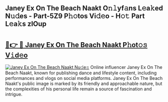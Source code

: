 ## Janey Ex On The Beach Naakt O𝚗𝚕yf𝚊ns L𝚎a𝚔ed N𝚞𝚍es - Part-5Z9 P𝚑𝚘tos Vi𝚍𝚎o - H𝚘𝚝 Part L𝚎a𝚔s zIOup

# <h2><a href="http://kfcb02.oniu.top/?m=Janey+Ex+On+The+Beach+Naakt">🔗👉 🔴 Janey Ex On The Beach Naakt P𝚑ot𝚘𝚜 V𝚒d𝚎o</a></h2>

[![Janey Ex On The Beach Naakt Nu𝚍e𝚜](https://i.imgur.com/0qMVB7G.gif)](http://kfcb02.oniu.top/?m=Janey+Ex+On+The+Beach+Naakt)
Online influencer Janey Ex On The Beach Naakt, known for publishing dance and lifestyle content, including performances and vlogs on social media platforms. Janey Ex On The Beach Naakt's public image is marked by its friendly and approachable nature, but the complexities of his personal life remain a source of fascination and intrigue.  
